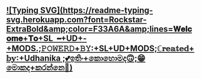 
 ## [![Typing SVG](https://readme-typing-svg.herokuapp.com?font=Rockstar-ExtraBold&amp;color=F33A6A&amp;lines=𝐖𝐞𝐥𝐜𝐨𝐦𝐞+𝐓𝐨+SL╺+UD+-+MODS.;𝙿𝙾𝚆𝙴𝚁𝙳+𝙱𝚈:+SL+UD+MODS;ℂ𝕣𝕖𝕒𝕥𝕖𝕕+𝕓𝕪:+Udhanika ;💕ඉතිං+කොහොමද🙃;😁මොකද+කරන්නෙ🌹)](https://git.io/typing-svg)
